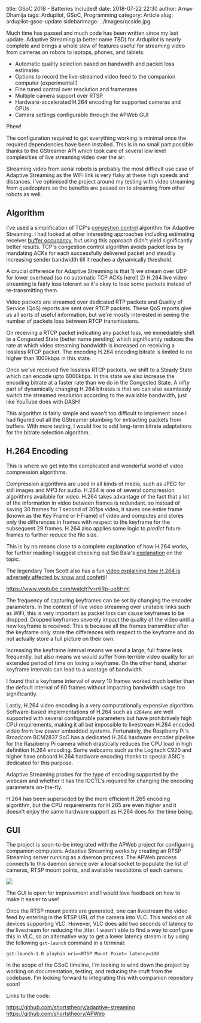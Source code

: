 title: GSoC 2018 - Batteries Included!
date: 2018-07-22 22:30
author: Arnav Dhamija
tags: Ardupilot, GSoC, Programming
category: Article
slug: ardupilot-gsoc-update
sidebarimage: ../images/qcside.jpg

Much time has passed and much code has been written since my last update. Adaptive Streaming (a better name TBD) for Ardupilot is nearly complete and brings a whole slew of features useful for streaming video from cameras on robots to laptops, phones, and tablets:

* Automatic quality selection based on bandwidth and packet loss estimates
* Options to record the live-streamed video feed to the companion computer (experimental!)
* Fine tuned control over resolution and framerates
* Multiple camera support over RTSP
* Hardware-accelerated H.264 encoding for supported cameras and GPUs
* Camera settings configurable through the APWeb GUI

Phew!

The configuration required to get everything working is minimal once the required dependencies have been installed. This is in no small part possible thanks to the GStreamer API which took care of several low level complexities of live streaming video over the air.

Streaming video from aerial robots is probably the most difficult use case of Adaptive Streaming as the WiFi link is very flaky at these high speeds and distances. I've optimised the project around my testing with video streaming from quadcopters so the benefits are passed on to streaming from other robots as well.

## Algorithm

I've used a simplification of TCP's [congestion control](https://en.wikipedia.org/wiki/TCP_congestion_control) algorithm for Adaptive Streaming. I had looked at other interesting approaches including estimating receiver [buffer occupancy](https://www.researchgate.net/publication/280738389_An_Analysis_of_TCP-Tolerant_Real-Time_Multimedia_Distribution_in_Heterogeneous_Networks?_sg=pcxT2q90osdkY06gupLQqwssRN0DZrsL3zP2oyqKVIjTML5RhEIWWX5S3-N4KbDRVqHbTc3i2VNzBBpVuQ72t9iSWyT10_8i6w), but using this approach didn't yield significantly better results. TCP's congestion control algorithm avoids packet loss by mandating ACKs for each successfully delivered packet and steadily increasing sender bandwidth till it reaches a dynamically threshold.

A crucial difference for Adaptive Streaming is that 1) we stream over UDP for lower overhead (so no automatic TCP ACKs here!) 2) H.264 live video streaming is fairly loss tolerant so it's okay to lose some packets instead of re-transmitting them. 

Video packets are streamed over dedicated RTP packets and Quality of Service (QoS) reports are sent over RTCP packets. These QoS reports give us all sorts of useful information, but we're mostly interested in seeing the number of packets loss between RTCP transmissions.

On receiving a RTCP packet indicating any packet loss, we immediately shift to a Congested State (better name pending) which significantly reduces the rate at which video streaming bandwidth is increased on receiving a lossless RTCP packet. The encoding H.264 encoding bitrate is limited to no higher than 1000kbps in this state. 

Once we've received five lossless RTCP packets, we shift to a Steady State which can encode upto 6000kbps. In this state we also increase the encoding bitrate at a faster rate than we do in the Congested State. A nifty part of dynamically changing H.264 bitrates is that we can also seamlessly switch the streamed resolution according to the available bandwidth, just like YouTube does with DASH!

This algorithm is fairly simple and wasn't too difficult to implement once I had figured out all the GStreamer plumbing for extracting packets from buffers. With more testing, I would like to add long-term bitrate adaptations for the bitrate selection algorithm.

## H.264 Encoding

This is where we get into the complicated and wonderful world of video compression algorithms.

Compression algorithms are used in all kinds of media, such as JPEG for still images and MP3 for audio. H.264 is one of several compression algorithms available for video. H.264 takes advantage of the fact that a lot of the information in video between frames is redundant. so instead of saving 30 frames for 1 second of 30fps video, it saves one entire frame (known as the Key Frame or I-Frame) of video and computes and stores only the differences in frames with respect to the keyframe for the subsequent 29 frames. H.264 also applies some logic to _predict_ future frames to further reduce the file size. 

This is by no means close to a complete explanation of how H.264 works, for further reading I suggest checking out Sid Bala's [explanation](https://sidbala.com/h-264-is-magic/) on the topic.

The legendary Tom Scott also has a fun [video explaining how H.264 is adversely affected by snow and confetti](https://www.youtube.com/watch?v=r6Rp-uo6HmI)!

https://www.youtube.com/watch?v=r6Rp-uo6HmI

The frequency of capturing keyframes can be set by changing the encoder parameters. In the context of live video streaming over unstable links such as WiFi, this is very important as packet loss can cause keyframes to be dropped. Dropped keyframes severely impact the quality of the video until a new keyframe is received. This is because all the frames transmitted after the keyframe only store the differences with respect to the keyframe and do not actually store a full picture on their own.

Increasing the keyframe interval means we send a large, full frame less frequently, but also means we would suffer from terrible video quality for an extended period of time on losing a keyframe. On the other hand, shorter keyframe intervals can lead to a wastage of bandwidth.

I found that a keyframe interval of every 10 frames worked much better than the default interval of 60 frames without impacting bandwidth usage too significantly.

Lastly, H.264 video encoding is a very computationally expensive algorithm. Software-based implementations of H.264 such as ```x264enc``` are well supported with several configurable parameters but have prohibitively high CPU requirements, making it all but impossible to livestream H.264 encoded video from low power embedded systems. Fortunately, the Raspberry Pi's Broadcom BCM2837 SoC has a dedicated H.264 hardware encoder pipeline for the Raspberry Pi camera which drastically reduces the CPU load in high definition H.264 encoding. Some webcams such as the Logitech C920 and higher have onboard H.264 hardware encoding thanks to special ASIC's dedicated for this purpose. 

Adaptive Streaming probes for the type of encoding supported by the webcam and whether it has the IOCTL's required for changing the encoding parameters on-the-fly.

H.264 has been superseded by the more efficient H.265 encoding algorithm, but the CPU requirements for H.265 are even higher and it doesn't enjoy the same hardware support as H.264 does for the time being.

## GUI

The project is soon-to-be integrated with the APWeb project for configuring companion computers. Adaptive Streaming works by creating an RTSP Streaming server running as a daemon process. The APWeb process connects to this daemon service over a local socket to populate the list of cameras, RTSP mount points, and available resolutions of each camera.

![]({filename}/images/apweb-screenshot.png)

The GUI is open for improvement and I would love feedback on how to make it easier to use!

Once the RTSP mount points are generated, one can livestream the video feed by entering in the RTSP URL of the camera into VLC. This works on all devices supporting VLC. However, VLC does add two seconds of latency to the livestream for reducing the jitter. I wasn't able to find a way to configure this in VLC, so an alternative way to get a lower latency stream is by using the following ```gst-launch``` command in a terminal:

```gst-launch-1.0 playbin uri=<RTSP Mount Point> latency=100```

In the scope of the GSoC timeline, I'm looking to wind down the project by working on documentation, testing, and reducing the cruft from the codebase. I'm looking forward to integrating this with companion repository soon!

Links to the code:

https://github.com/shortstheory/adaptive-streaming
https://github.com/shortstheory/APWeb